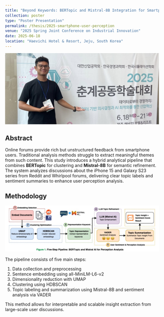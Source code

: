 ```yaml
---
title: "Beyond Keywords: BERTopic and Mistral-8B Integration for Smartphone User Perception Analysis"
collection: poster
type: "Poster Presentation"
permalink: /thesis/2025-smartphone-user-perception
venue: "2025 Spring Joint Conference on Industrial Innovation"
date: 2025-06-18
location: "Haevichi Hotel & Resort, Jeju, South Korea"
---
```



![1_Presentation](/images/conference/jeju_2.jpg)

## Abstract

Online forums provide rich but unstructured feedback from smartphone users. Traditional analysis methods struggle to extract meaningful themes from such content. This study introduces a hybrid analytical pipeline that combines **BERTopic** for clustering and **Mistral-8B** for semantic refinement. The system analyzes discussions about the iPhone 15 and Galaxy S23 series from Reddit and Whirlpool forums, delivering clear topic labels and sentiment summaries to enhance user perception analysis.

## Methodology

![Poster Presentation 1](/images/conference/method.png)

The pipeline consists of five main steps:  
1. Data collection and preprocessing  
2. Sentence embedding using all-MiniLM-L6-v2  
3. Dimensionality reduction with UMAP  
4. Clustering using HDBSCAN  
5. Topic labeling and summarization using Mistral-8B and sentiment analysis via VADER

This method allows for interpretable and scalable insight extraction from large-scale user discussions.
